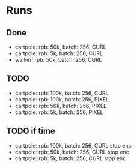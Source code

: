 # Runs

## Done
- cartpole: rpb: 50k, batch: 256, CURL
- cartpole: rpb: 5k, batch: 256, CURL
- walker: rpb: 50k, batch: 256, CURL
  
## TODO
- cartpole: rpb: 100k, batch: 256, CURL
- cartpole: rpb: 100k, batch: 256, PIXEL
- cartpole: rpb: 50k, batch: 256, PIXEL
- cartpole: rpb: 5k, batch: 256, PIXEL

## TODO if time
- cartpole: rpb: 100k, batch: 256, CURL stop enc
- cartpole: rpb: 50k, batch: 256, CURL stop enc
- cartpole: rpb: 5k, batch: 256, CURL stop enc